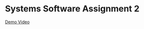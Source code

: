 # Systems Software Assignment 2

[Demo Video](https://www.youtube.com/watch?v=kMn4LhvPsIQ "Demo Video")
